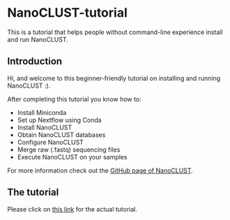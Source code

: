 # NanoCLUST-tutorial
This is a tutorial that helps people without command-line experience install and run NanoCLUST. 

## Introduction
Hi, and welcome to this beginner-friendly tutorial on installing and running NanoCLUST :). 

After completing this tutorial you know how to:
- Install Miniconda
- Set up Nextflow using Conda
- Install NanoCLUST
- Obtain NanoCLUST databases
- Configure NanoCLUST
- Merge raw (.fastq) sequencing files
- Execute NanoCLUST on your samples

For more information check out the [GitHub page of NanoCLUST](https://github.com/genomicsITER/NanoCLUST).

## The tutorial
Please click on [this link](https://github.com/BirgitRijvers/NanoCLUST-tutorial/blob/main/Tutorial.md) for the actual tutorial. 
